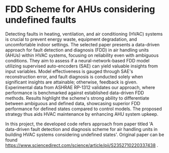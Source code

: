 # FDD Scheme for AHUs considering undefined faults

Detecting faults in heating, ventilation, and air conditioning (HVAC) systems is crucial to prevent energy waste, equipment degradation, and uncomfortable indoor settings. The selected paper presents a data-driven approach for fault detection and diagnosis (FDD) in air handling units (AHUs) within HVAC systems, focusing on reliability even with ambiguous conditions. They aim to assess if a neural-network-based FDD model utilizing supervised auto-encoders (SAE) can yield valuable insights from input variables. Model effectiveness is gauged through SAE's reconstruction error, and fault diagnosis is conducted solely when significant insights are attainable; otherwise, feedback is given. Experimental data from ASHRAE RP-1312 validates our approach, where performance is benchmarked against established data-driven FDD methods. Results highlight the scheme's strong ability to differentiate between ambiguous and defined data, showcasing superior FDD performance for defined states compared to control models. The proposed strategy thus aids HVAC maintenance by enhancing AHU system upkeep.

In this project, the developed code refers approach from paper titled 'A data-driven fault detection and diagnosis scheme for air handling units in building HVAC systems considering undefined states'. Original paper can be found https://www.sciencedirect.com/science/article/pii/S2352710220337438 .
